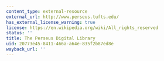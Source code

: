```yaml
---
content_type: external-resource
external_url: http://www.perseus.tufts.edu/
has_external_license_warning: true
license: https://en.wikipedia.org/wiki/All_rights_reserved
status: ''
title: The Perseus Digital Library
uid: 20773e45-8411-466a-a64e-835f2b87ed8e
wayback_url: ''
---
```

